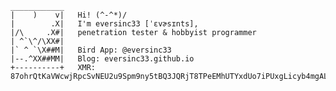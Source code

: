 ```
____________ 
|    )    v|   Hi! (^-^*)/ 
|        .X|   I'm eversinc33 [ˈɛvɚsɪnts],
|/\     .X#|   penetration tester & hobbyist programmer
| ^`\^/\XX#|   
|` ^ `\X##M|   Bird App: @eversinc33
|--.^XX##MM|   Blog: eversinc33.github.io
+----------+   XMR: 87ohrQtKaVWcwjRpcSvNEU2u9Spm9ny5tBQ3JQRjT8TPeEMhUTYxdUo7iPUxgLicyb4mgALcqPxVj7bHs2f2rX2e2TLKpqZ
```
<a rel="me" href="https://infosec.exchange/@eversinc33"></a>
